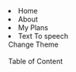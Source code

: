 <li class="link" data-file='/staticPages/index.md'>Home</li>
<li class="link" data-file='/staticPages/about.md'>About</li>
<li class="link" data-file='/staticPages/plan.md'>My Plans</li>
<li class="link" data-file='/staticPages/text_to_speech.md'>Text To speech</li>
<div id="changeTheme">Change Theme</div>
<div id='tableofcontentnav'>
    <br>  
    Table of Content
    <ul id="tableofcontent"></ul>
</div>